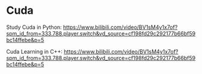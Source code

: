 # Cuda

Study Cuda in Python:
https://www.bilibili.com/video/BV1sM4y1x7of?spm_id_from=333.788.player.switch&vd_source=cf198fd29c292177b66bf59bc14ffebe&p=5

Cuda Learning in C++:
https://www.bilibili.com/video/BV1sM4y1x7of?spm_id_from=333.788.player.switch&vd_source=cf198fd29c292177b66bf59bc14ffebe&p=5
